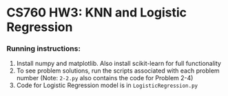 # CS760 HW3: KNN and Logistic Regression

### Running instructions:
1) Install numpy and matplotlib. Also install scikit-learn for full functionality
2) To see problem solutions, run the scripts associated with each problem number (Note: `2-2.py` also contains the code for Problem 2-4)
3) Code for Logistic Regression model is in `LogisticRegression.py`
